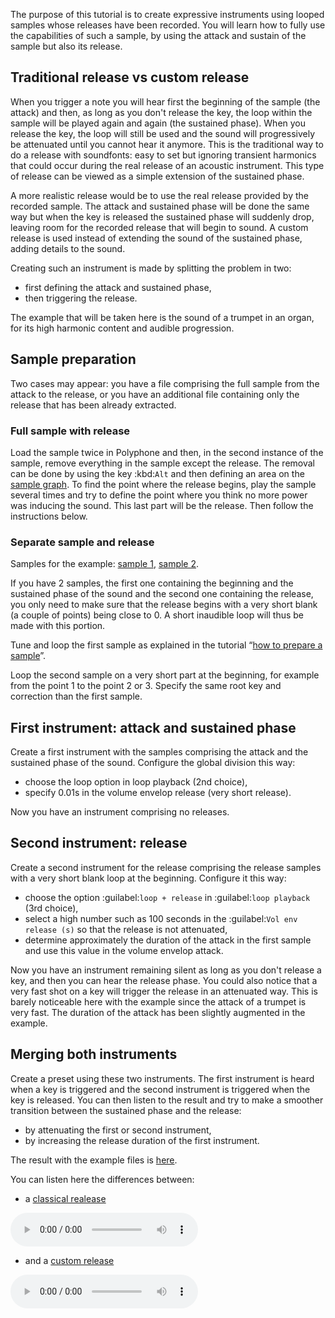 The purpose of this tutorial is to create expressive instruments using looped samples whose releases have been recorded.
You will learn how to fully use the capabilities of such a sample, by using the attack and sustain of the sample but also its release.


## Traditional release vs custom release


When you trigger a note you will hear first the beginning of the sample (the attack) and then, as long as you don't release the key, the loop within the sample will be played again and again (the sustained phase).
When you release the key, the loop will still be used and the sound will progressively be attenuated until you cannot hear it anymore.
This is the traditional way to do a release with soundfonts: easy to set but ignoring transient harmonics that could occur during the real release of an acoustic instrument.
This type of release can be viewed as a simple extension of the sustained phase.

A more realistic release would be to use the real release provided by the recorded sample.
The attack and sustained phase will be done the same way but when the key is released the sustained phase will suddenly drop, leaving room for the recorded release that will begin to sound.
A custom release is used instead of extending the sound of the sustained phase, adding details to the sound.

Creating such an instrument is made by splitting the problem in two:

* first defining the attack and sustained phase,
* then triggering the release.

The example that will be taken here is the sound of a trumpet in an organ, for its high harmonic content and audible progression.


## Sample preparation


Two cases may appear: you have a file comprising the full sample from the attack to the release, or you have an additional file containing only the release that has been already extracted.


### Full sample with release


Load the sample twice in Polyphone and then, in the second instance of the sample, remove everything in the sample except the release.
The removal can be done by using the key :kbd:`Alt` and then defining an area on the [sample graph][s-editor-graph].
To find the point where the release begins, play the sample several times and try to define the point where you think no more power was inducing the sound.
This last part will be the release.
Then follow the instructions below.


### Separate sample and release


Samples for the example: <a href="downloads/tutorials/trumpet.wav" download>sample 1</a>, <a href="downloads/tutorials/trumpet-release.wav" download>sample 2</a>.

If you have 2 samples, the first one containing the beginning and the sustained phase of the sound and the second one containing the release, you only need to make sure that the release begins with a very short blank (a couple of points) being close to 0.
A short inaudible loop will thus be made with this portion.

Tune and loop the first sample as explained in the tutorial “[how to prepare a sample][howto-sample]”.

Loop the second sample on a very short part at the beginning, for example from the point 1 to the point 2 or 3.
Specify the same root key and correction than the first sample.


## First instrument: attack and sustained phase


Create a first instrument with the samples comprising the attack and the sustained phase of the sound.
Configure the global division this way:

* choose the loop option in loop playback (2nd choice),
* specify 0.01s in the volume envelop release (very short release).

Now you have an instrument comprising no releases.


## Second instrument: release


Create a second instrument for the release comprising the release samples with a very short blank loop at the beginning.
Configure it this way:

* choose the option :guilabel:`loop + release` in :guilabel:`loop playback` (3rd choice),
* select a high number such as 100 seconds in the :guilabel:`Vol env release (s)` so that the release is not attenuated,
* determine approximately the duration of the attack in the first sample and use this value in the volume envelop attack.

Now you have an instrument remaining silent as long as you don't release a key, and then you can hear the release phase.
You could also notice that a very fast shot on a key will trigger the release in an attenuated way.
This is barely noticeable here with the example since the attack of a trumpet is very fast.
The duration of the attack has been slightly augmented in the example.


## Merging both instruments


Create a preset using these two instruments.
The first instrument is heard when a key is triggered and the second instrument is triggered when the key is released.
You can then listen to the result and try to make a smoother transition between the sustained phase and the release:

* by attenuating the first or second instrument,
* by increasing the release duration of the first instrument.

The result with the example files is <a href="downloads/tutorials/custom%20release.sf2" download>here</a>.

You can listen here the differences between:

* a <a href="downloads/tutorials/classic-release.mp3" download>classical realease</a>

![](downloads/tutorials/classic-release.mp3)

* and a <a href="downloads/tutorials/custom-release.mp3" download>custom release</a>

![](downloads/tutorials/custom-release.mp3)


[howto-sample]:   tutorials/how-to-prepare-a-sample.md
[s-editor-graph]: manual/soundfont-editor/editing-pages/sample-editor.md#doc_graph
